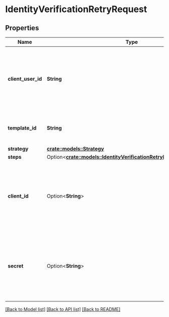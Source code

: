 # IdentityVerificationRetryRequest

## Properties

Name | Type | Description | Notes
------------ | ------------- | ------------- | -------------
**client_user_id** | **String** | An identifier to help you connect this object to your internal systems. For example, your database ID corresponding to this object. | 
**template_id** | **String** | ID of the associated Identity Verification template. | 
**strategy** | [**crate::models::Strategy**](Strategy.md) |  | 
**steps** | Option<[**crate::models::IdentityVerificationRetryRequestStepsObject**](IdentityVerificationRetryRequestStepsObject.md)> |  | [optional]
**client_id** | Option<**String**> | Your Plaid API `client_id`. The `client_id` is required and may be provided either in the `PLAID-CLIENT-ID` header or as part of a request body. | [optional]
**secret** | Option<**String**> | Your Plaid API `secret`. The `secret` is required and may be provided either in the `PLAID-SECRET` header or as part of a request body. | [optional]

[[Back to Model list]](../README.md#documentation-for-models) [[Back to API list]](../README.md#documentation-for-api-endpoints) [[Back to README]](../README.md)


